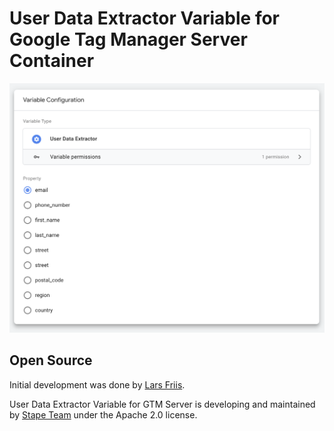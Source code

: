 # User Data Extractor Variable for Google Tag Manager Server Container

![User Data Extractor](https://github.com/stape-io/user-data-extractor-variable/blob/main/image.png?raw=true)

## Open Source

Initial development was done by [Lars Friis](https://www.linkedin.com/in/lars-friis/).

User Data Extractor Variable for GTM Server is developing and maintained by [Stape Team](https://stape.io/) under the Apache 2.0 license.
